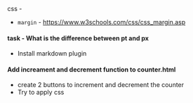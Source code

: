 css -

- `margin` - https://www.w3schools.com/css/css_margin.asp 

#### task - What is the difference between pt and px

- Install markdown plugin

#### Add increament and decrement function to counter.html
 - create 2 buttons to increment and decrement  the counter
 - Try to apply css
